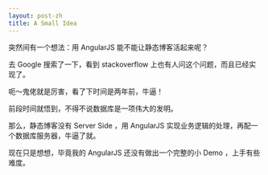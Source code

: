 ```yaml
---
layout: post-zh
title: A Small Idea
---
```


突然间有一个想法：用 AngularJS 能不能让静态博客活起来呢？

去 Google 搜索了一下，看到 stackoverflow 上也有人问这个问题，而且已经实现了。

呃～鬼佬就是厉害，看了下时间是两年前，牛逼！

前段时间就悟到，不得不说数据库是一项伟大的发明。

那么，静态博客没有 Server Side ，用 AngularJS 实现业务逻辑的处理，再配一个数据库服务器，牛逼了就。

现在只是想想，毕竟我的 AngularJS 还没有做出一个完整的小 Demo ，上手有些难度。